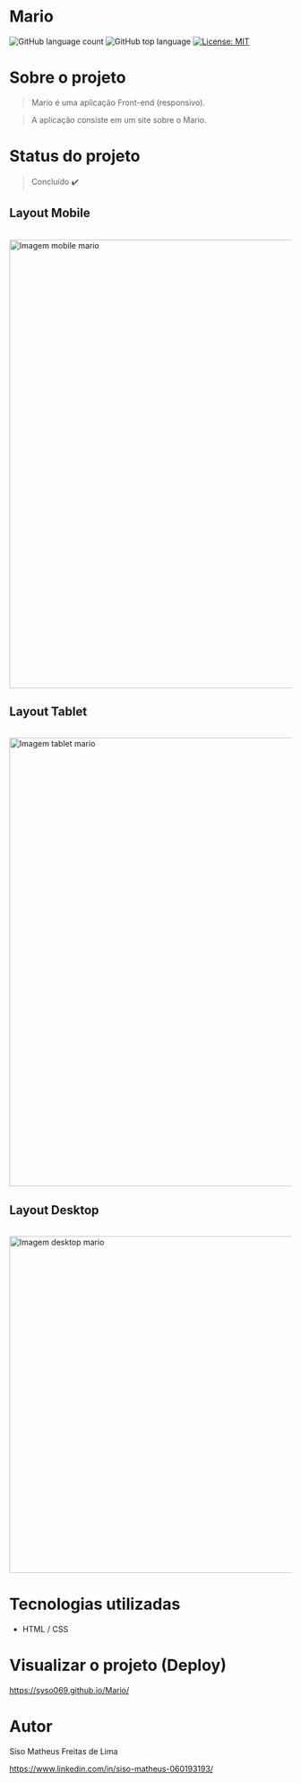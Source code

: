 # Mario

![GitHub language count](https://img.shields.io/github/languages/count/syso069/Mobile-First)
![GitHub top language](https://img.shields.io/github/languages/top/syso069/Mobile-First)
[![License: MIT](https://img.shields.io/badge/License-MIT-yellow.svg)](https://opensource.org/licenses/MIT)

# Sobre o projeto

> Mario é uma aplicação Front-end (responsivo).

> A aplicação consiste em um site sobre o Mario.

# Status do projeto

> Concluído ✔️

## Layout Mobile
<div style="display: inline_block"><br>
<img height="800" alt="Imagem mobile mario" src="https://user-images.githubusercontent.com/94554205/213477003-8d3a1c7d-ba9f-4b8f-8b1d-4419d8b42561.png">
</div>

## Layout Tablet
<div style="display: inline_block"><br>
<img height="800" alt="Imagem tablet mario" src="https://user-images.githubusercontent.com/94554205/213476875-de41c96f-1990-4de6-a201-2953ba5f5c02.png">
</div>

## Layout Desktop
<div style="display: inline_block"><br>
<img height="600" alt="Imagem desktop mario" src="https://user-images.githubusercontent.com/94554205/213476736-8cd0768d-a066-473c-b21a-5a1e70657859.png">
</div>

# Tecnologias utilizadas

- HTML / CSS 

# Visualizar o projeto (Deploy) 

https://syso069.github.io/Mario/

# Autor

Siso Matheus Freitas de Lima

https://www.linkedin.com/in/siso-matheus-060193193/
